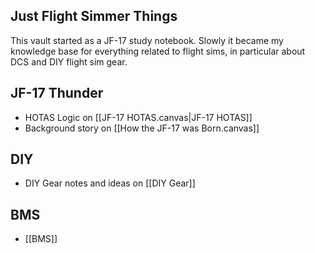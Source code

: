 ## Just Flight Simmer Things
This vault started as a JF-17 study notebook. Slowly it became my knowledge base for everything related to flight sims, in particular about DCS and DIY flight sim gear. 

## JF-17 Thunder
- HOTAS Logic on [[JF-17 HOTAS.canvas|JF-17 HOTAS]]
- Background story on [[How the JF-17 was Born.canvas]]
## DIY
- DIY Gear notes and ideas on [[DIY Gear]]
## BMS
- [[BMS]]
